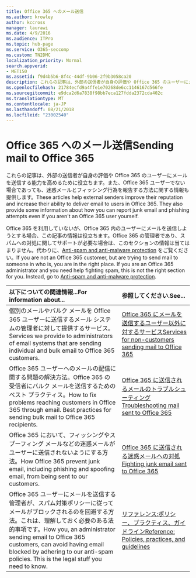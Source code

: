 ```yaml
---
title: Office 365 へのメール送信
ms.author: krowley
author: kccross
manager: laurawi
ms.date: 4/9/2016
ms.audience: ITPro
ms.topic: hub-page
ms.service: O365-seccomp
ms.custom: TN2DMC
localization_priority: Normal
search.appverid:
- MET150
ms.assetid: f9d4b5b6-8f4c-44df-9b06-2f9b3058ca20
description: これらの記事は、外部の送信者が自身の評価や Office 365 のユーザーにメールを送信する能力を高めるために役立ちます。また、Office 365 ユーザーでない場合であっても、迷惑メールとフィッシング行為を報告する方法に関する情報も提供します。
ms.openlocfilehash: 21784ecfd9a4ffe1e70268de6cc1146167d566fe
ms.sourcegitcommit: e9dca2d6a7838f98bb7eca127fdda2372cda402c
ms.translationtype: MT
ms.contentlocale: ja-JP
ms.lasthandoff: 08/21/2018
ms.locfileid: "23002540"
---
```

# <a name="sending-mail-to-office-365"></a><span data-ttu-id="19442-104">Office 365 へのメール送信</span><span class="sxs-lookup"><span data-stu-id="19442-104">Sending mail to Office 365</span></span>

<span data-ttu-id="19442-p102">これらの記事は、外部の送信者が自身の評価や Office 365 のユーザーにメールを送信する能力を高めるために役立ちます。また、Office 365 ユーザーでない場合であっても、迷惑メールとフィッシング行為を報告する方法に関する情報も提供します。</span><span class="sxs-lookup"><span data-stu-id="19442-p102">These articles help external senders improve their reputation and increase their ability to deliver email to users in Office 365. They also provide some information about how you can report junk email and phishing attempts even if you aren't an Office 365 user yourself.</span></span>
  
<span data-ttu-id="19442-p103">Office 365 を利用していないが、Office 365 内のユーザーにメールを送信しようとする場合、この記事の情報は役立ちます。Office 365 の管理者であり、スパムへの対処に関してサポートが必要な場合は、このセクションの情報は当てはまりません。代わりに、[Anti-spam and anti-malware protection](http://technet.microsoft.com/library/93c6c227-7442-4293-b64d-ec8f15c928db.aspx) をご覧ください。</span><span class="sxs-lookup"><span data-stu-id="19442-p103">If you are not an Office 365 customer, but are trying to send mail to someone in who is, you are in the right place. If you are an Office 365 administrator and you need help fighting spam, this is not the right section for you. Instead, go to [Anti-spam and anti-malware protection](http://technet.microsoft.com/library/93c6c227-7442-4293-b64d-ec8f15c928db.aspx).</span></span>
  
|<span data-ttu-id="19442-110">**以下についての関連情報...**</span><span class="sxs-lookup"><span data-stu-id="19442-110">**For information about...**</span></span>|<span data-ttu-id="19442-111">**参照してください.**</span><span class="sxs-lookup"><span data-stu-id="19442-111">**See...**</span></span>|
|:-----|:-----|
|<span data-ttu-id="19442-112">個別のメールやバルク メールを Office 365 ユーザーに送信するメール システムの管理者に対して提供するサービス。</span><span class="sxs-lookup"><span data-stu-id="19442-112">Services we provide to administrators of email systems that are sending individual and bulk email to Office 365 customers.</span></span>  <br/> |[<span data-ttu-id="19442-113">Office 365 にメールを送信するユーザー以外に対するサービス</span><span class="sxs-lookup"><span data-stu-id="19442-113">Services for non-customers sending mail to Office 365</span></span>](services-for-non-customers.md) <br/> |
|<span data-ttu-id="19442-p104">Office 365 ユーザーへのメールの配信に関する問題の解決方法。Office 365 の受信者にバルク メールを送信するためのベスト プラクティス。</span><span class="sxs-lookup"><span data-stu-id="19442-p104">How to fix problems reaching customers in Office 365 through email. Best practices for sending bulk mail to Office 365 recipients.</span></span>  <br/> |[<span data-ttu-id="19442-116">Office 365 に送信されるメールのトラブルシューティング</span><span class="sxs-lookup"><span data-stu-id="19442-116">Troubleshooting mail sent to Office 365</span></span>](troubleshooting-mail-sent-to-office-365.md) <br/> |
|<span data-ttu-id="19442-117">Office 365 において、フィッシングやスプーフィング メールなどの迷惑メールがユーザーに送信されないようにする方法。</span><span class="sxs-lookup"><span data-stu-id="19442-117">How Office 365 prevent junk email, including phishing and spoofing email, from being sent to our customers.</span></span>  <br/> |[<span data-ttu-id="19442-118">Office 365 に送信される迷惑メールへの対処</span><span class="sxs-lookup"><span data-stu-id="19442-118">Fighting junk email sent to Office 365</span></span>](fighting-junk-email.md) <br/> |
|<span data-ttu-id="19442-p105">Office 365 ユーザーにメールを送信する管理者が、スパム対策ポリシーに従ってメールがブロックされるのを回避する方法。これは、理解しておく必要のある法的事項です。</span><span class="sxs-lookup"><span data-stu-id="19442-p105">How you, an administrator sending email to Office 365 customers, can avoid having email blocked by adhering to our anti-spam policies. This is the legal stuff you need to know.</span></span>  <br/> |[<span data-ttu-id="19442-121">リファレンス:ポリシー、プラクティス、ガイドライン</span><span class="sxs-lookup"><span data-stu-id="19442-121">Reference: Policies, practices, and guidelines</span></span>](reference-policies-practices-and-guidelines.md) <br/> |
   

